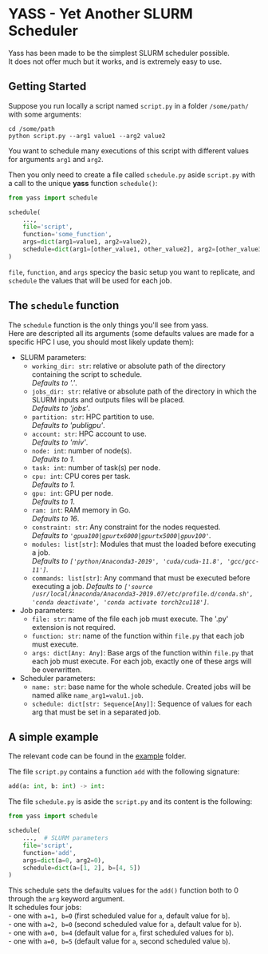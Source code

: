 # YASS - Yet Another SLURM Scheduler

Yass has been made to be the simplest SLURM scheduler possible. <br>
It does not offer much but it works, and is extremely easy to use.


## Getting Started

Suppose you run locally a script named `script.py` in a folder `/some/path/` with some arguments:
```
cd /some/path
python script.py --arg1 value1 --arg2 value2
```

You want to schedule many executions of this script with different values for arguments `arg1` and `arg2`.

Then you only need to create a file called `schedule.py` aside `script.py` with a call to the unique **yass** function `schedule()`:

```python
from yass import schedule

schedule(
    ...,
    file='script',
    function='some_function',
    args=dict(arg1=value1, arg2=value2),
    schedule=dict(arg1=[other_value1, other_value2], arg2=[other_value3, other_value4])
)
```

`file`, `function`, and `args` specicy the basic setup you want to replicate, and `schedule` the values that will be used for each job.


## The `schedule` function

The `schedule` function is the only things you'll see from yass. <br>
Here are descripted all its arguments (some defaults values are made for a specific HPC I use, you should most likely update them):

- SLURM parameters:
    - `working_dir: str`: relative or absolute path of the directory containing the script to schedule. <br>
    *Defaults to '.'*.
    - `jobs_dir: str`: relative or absolute path of the directory in which the SLURM inputs and outputs files will be placed. <br>
    *Defaults to 'jobs'*. 
    - `partition: str`: HPC partition to use. <br>
    *Defaults to 'publigpu'*. 
    - `account: str`: HPC account to use. <br>
    *Defaults to 'miv'*.
    - `node: int`: number of node(s). <br>
    *Defaults to 1*.
    - `task: int`: number of task(s) per node. <br>
    - `cpu: int`: CPU cores per task. <br>
    *Defaults to 1*.
    - `gpu: int`: GPU per node. <br>
    *Defaults to 1*.
    - `ram: int`: RAM memory in Go. <br>
    *Defaults to 16*.
    - `constraint: str`: Any constraint for the nodes requested. <br>
    *Defaults to `'gpua100|gpurtx6000|gpurtx5000|gpuv100'`.*
    - `modules: list[str]`: Modules that must the loaded before executing a job. <br>
    *Defaults to `['python/Anaconda3-2019', 'cuda/cuda-11.8', 'gcc/gcc-11']`.*
    - `commands: list[str]`: Any command that must be executed before executing a job.
    *Defaults to `['source /usr/local/Anaconda/Anaconda3-2019.07/etc/profile.d/conda.sh', 'conda deactivate', 'conda activate torch2cu118']`*.
- Job parameters:
    - `file: str`: name of the file each job must execute. The '.py' extension is not required.
    - `function: str`: name of the function within `file.py` that each job must execute.
    - `args: dict[Any: Any]`: Base args of the function within `file.py` that each job must execute. For each job, exactly one of these args will be overwritten.
- Scheduler parameters:
    - `name: str`: base name for the whole schedule. Created jobs will be named alike `name_arg1=valu1.job`.
    - `schedule: dict[str: Sequence[Any]]`: Sequence of values for each arg that must be set in a separated job.


## A simple example

The relevant code can be found in the [example](example/) folder.

The file `script.py` contains a function `add` with the following signature:
```python
add(a: int, b: int) -> int:
```

The file `schedule.py` is aside the `script.py` and its content is the following:

```python
from yass import schedule

schedule(
    ...,  # SLURM parameters
    file='script',
    function='add',
    args=dict(a=0, arg2=0),
    schedule=dict(a=[1, 2], b=[4, 5])
)
```

This schedule sets the defaults values for the `add()` function both to 0 through the `arg` keyword argument. <br>
It schedules four jobs: <br>
    - one with `a=1, b=0` (first scheduled value for `a`, default value for `b`). <br>
    - one with `a=2, b=0` (second scheduled value for `a`, default value for `b`). <br>
    - one with `a=0, b=4` (default value for `a`, first scheduled values for `b`). <br>
    - one with `a=0, b=5` (default value for `a`, second scheduled value `b`). <br>